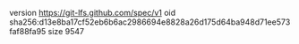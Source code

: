 version https://git-lfs.github.com/spec/v1
oid sha256:d13e8ba17cf52eb6b6ac2986694e8828a26d175d64ba948d71ee573faf88fa95
size 9547
